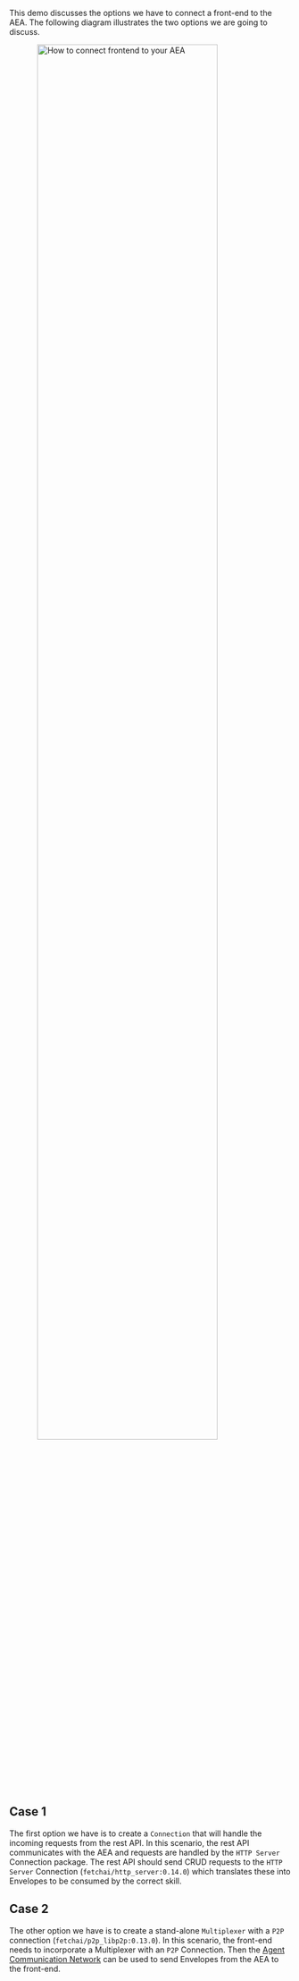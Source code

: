 This demo discusses the options we have to connect a front-end to the AEA. The following diagram illustrates the two options we are going to discuss.

<img src="../assets/http-integration.jpg" alt="How to connect frontend to your AEA" class="center" style="display: block; margin-left: auto; margin-right: auto;width:80%;">

## Case 1
The first option we have is to create a `Connection` that will handle the incoming requests from the rest API. In this scenario, the rest API communicates with the AEA and requests are handled by the `HTTP Server` Connection package. The rest API should send CRUD requests to the `HTTP Server` Connection (`fetchai/http_server:0.14.0`) which translates these into Envelopes to be consumed by the correct skill.

## Case 2
The other option we have is to create a stand-alone `Multiplexer` with a `P2P` connection (`fetchai/p2p_libp2p:0.13.0`). In this scenario, the front-end needs to incorporate a Multiplexer with an `P2P` Connection. Then the <a href="../acn">Agent Communication Network</a> can be used to send Envelopes from the AEA to the front-end.